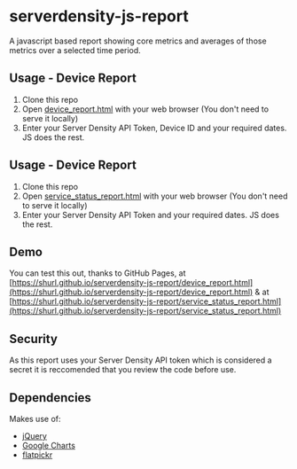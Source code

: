 # serverdensity-js-report
A javascript based report showing core metrics and averages of those metrics over a selected time period.

## Usage - Device Report
1. Clone this repo
2. Open [device_report.html](device_report.html) with your web browser (You don't need to serve it locally)
3. Enter your Server Density API Token, Device ID and your required dates. JS does the rest.

## Usage - Device Report
1. Clone this repo
2. Open [service_status_report.html](service_status_report.html) with your web browser (You don't need to serve it locally)
3. Enter your Server Density API Token and your required dates. JS does the rest.

## Demo
You can test this out, thanks to GitHub Pages, at [https://shurl.github.io/serverdensity-js-report/device_report.html](https://shurl.github.io/serverdensity-js-report/device_report.html) & at [https://shurl.github.io/serverdensity-js-report/service_status_report.html](https://shurl.github.io/serverdensity-js-report/service_status_report.html)

## Security
As this report uses your Server Density API token which is considered a secret it is reccomended that you review the code before use.

## Dependencies
Makes use of:
* [jQuery](https://jquery.com/)
* [Google Charts](https://developers.google.com/chart/)
* [flatpickr](https://flatpickr.js.org/)
